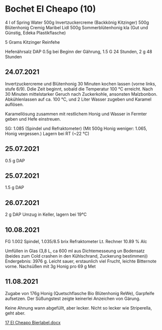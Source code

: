 # Bochet El Cheapo (10)
4 l  of Spring Water
500g Invertzuckercreme (Backkönig Kitzinger) 
500g Blütenhonig Cremig Maribel Lidl
500g Sommerblütenhonig kla (Gut und Günstig, Edeka Plastikflasche)

5 Grams Kitzinger Reinfehe

Hefenährsalz DAP 0.5g bei Beginn der Gährung, 1.5 G 24 Stunden, 2 g 48 Stunden


## 24.07.2021	
Invertzuckercreme und Blütenhonig  30 Minuten kochen lassen (vorne links, stufe 6/9).
Ddie Zeit beginnt, sobald die Temperatur 100 °C erreicht. Nach 30 Minuten mittelstarker Geruch nach Zuckerkohle, ansonsten Malzbonbon. Abkühlenlassen auf ca. 100 °C, und 2 Liter Wasser zugeben und Karamel auflösen.

Karamellösung zusammen mit restlichem Honig und Wasser in Fermter geben und  Hefe einstreuen.

SG: 1.085 (Spindel und Refraktometer)
(Mit 500g Honig weniger: 1.065, Honig vergessen.)
Lagern bei RT (~22 °C)
## 25.07.2021
0.5 g DAP
## 25.07.2021
1.5 g DAP
## 26.07.2021 
2 g DAP
Umzug in Keller, lagern bei 19°C 

## 10.08.2021
FG 1.002 Spindel, 1.035/8.5 brix Refraktometer
Lt. Rechner 10.89 % Alc

Umfüllen in Glas (3,8 L, ca 600 ml aus Dichtemesseung un Bodensatz (beides zum Cold crashen in den Kühlschrand, Zuckerung bestimmen))
Endergebnis: 3976 g. Leicht sauer, erstaunlich viel Frucht, leichte Bitternote vorne.
Nachsüßen mit 3g Honig pro 69 g Met

## 11.08.2021
Zugabe von 176g Honig (Quetschflasche Bio Blütenhonig ReWe), Garpfeife aufsetzen.
Der Süßungstest zeigte keinerlei Anzeichen von Gärung.

Keine Ahnung wann abgefüllt, aber lecker. Nicht so lecker wie Striperella, geht aber.


[17 El Cheapo Bierlabel.docx](../../_resources/17%20El%20Cheapo%20Bierlabel.docx)


